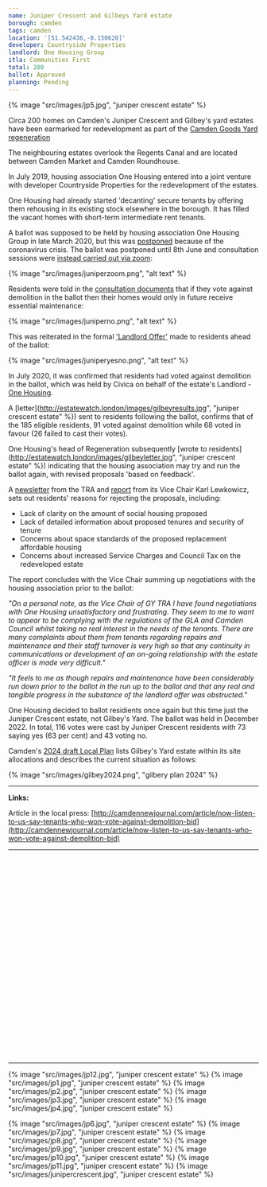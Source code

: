 ```yaml
---
name: Juniper Crescent and Gilbeys Yard estate 
borough: camden
tags: camden
location: '[51.542436,-0.150620]'
developer: Countryside Properties
landlord: One Housing Group
itla: Communities First
total: 200
ballot: Approved
planning: Pending
---
```

{% image "src/images/jp5.jpg", "juniper crescent estate" %}

Circa 200 homes on Camden's Juniper Crescent and Gilbey's yard estates have been earmarked for redevelopment as part of the [Camden Goods Yard regeneration](https://www.camden.gov.uk/documents/20142/145786127/Site+Allocations+2020+-+05+Camden+Goods+Yard.pdf)

The neighbouring estates overlook the Regents Canal and are located between Camden Market and Camden Roundhouse.

In July 2019, housing association One Housing entered into a joint venture with developer Countryside Properties for the redevelopment of the estates.

One Housing had already started 'decanting' secure tenants by offering them rehousing in its existing stock elsewhere in the borough. It has filled the vacant homes with short-term intermediate rent tenants.

A ballot was supposed to be held by housing association One Housing Group in late March 2020, but this was [postponed](https://onehousing.co.uk/__data/assets/pdf_file/0020/16319/Juniper-Crescent-and-Gilbeys-Yard-project-FAQs-2020.pdf) because of the coronavirus crisis. The ballot was postponed until 8th June and consultation sessions were [instead carried out via zoom](https://onehousing.co.uk/__data/assets/pdf_file/0019/17416/Juniper-Crescent-and-Gilbeys-Yard-News-May-2020.pdf):

{% image "src/images/juniperzoom.png", "alt text" %}

Residents were told in the [consultation documents](/images/juniperno.pdf) that if they vote against demolition in the ballot then their homes would only in future receive essential maintenance:

{% image "src/images/juniperno.png", "alt text" %}

This was reiterated in the formal ['Landlord Offer'](/images/juniperoffer.pdf) made to residents ahead of the ballot:

{% image "src/images/juniperyesno.png", "alt text" %}

In July 2020, it was confirmed that residents had voted against demolition in the ballot, which was held by Civica on behalf of the estate's Landlord - [One Housing](https://www.onehousing.co.uk/).

A [letter](http://estatewatch.london/images/gilbeyresults.jpg", "juniper crescent estate" %}) sent to residents following the ballot, confirms that of the 185 eligible residents, 91 voted against demolition while 68 voted in favour (26 failed to cast their votes).

One Housing's head of Regeneration subsequently [wrote to residents](http://estatewatch.london/images/gilbeyletter.jpg", "juniper crescent estate" %}) indicating that the housing association may try and run the ballot again, with revised proposals 'based on feedback'.

A [newsletter](http://estatewatch.london/images/gilbeynewsletter.pdf) from the TRA and [report](http://estatewatch.london/images/gilbeyreport.pdf) from its Vice Chair Karl Lewkowicz, sets out residents' reasons for rejecting the proposals, including:

* Lack of clarity on the amount of social housing proposed
* Lack of detailed information about proposed tenures and security of tenure
* Concerns about space standards of the proposed replacement affordable housing
* Concerns about increased Service Charges and Council Tax on the redeveloped estate

The report concludes with the Vice Chair summing up negotiations with the housing association prior to the ballot:

_"On a personal note, as the Vice Chair of GY TRA I have found negotiations with One Housing unsatisfactory and frustrating. They seem to me to want to appear to be complying with the regulations of the GLA and Camden Council whilst taking no real interest in the needs of the tenants. There are many complaints about them from tenants regarding repairs and maintenance and their staff turnover is very high so that any continuity in communications or development of an on-going relationship with the estate officer is made very difficult."_

_"It feels to me as though repairs and maintenance have been considerably run down prior to the ballot in the run up to the ballot and that any real and tangible progress in the substance of the landlord offer was obstructed."_

One Housing decided to ballot residients once again but this time just the Juniper Crescent estate, not Gilbey's Yard. The ballot was held in December 2022. In total, 116 votes were cast by Juniper Crescent residents with 73 saying yes (63 per cent) and 43 voting no. 

Camden's [2024 draft Local Plan](https://res.cloudinary.com/commonplace-digital-limited/image/upload/v1705053253/projects/6544c670ccc53fe121da307b/media-upload/Draft%20Local%20Plan%20-%20Chapter%204%20-%20Central%20Camden.pdf/enqrxvow32pawu4yhyw1.pdf) lists Gilbey's Yard estate within its site allocations and describes the current situation as follows:

{% image "src/images/gilbey2024.png", "gilbery plan 2024" %}

---

__Links:__

Article in the local press: [http://camdennewjournal.com/article/now-listen-to-us-say-tenants-who-won-vote-against-demolition-bid](http://camdennewjournal.com/article/now-listen-to-us-say-tenants-who-won-vote-against-demolition-bid)

---

<!------------THE CODE BELOW RENDERS THE MAP - DO NOT EDIT! ---------------------------->

<div id="map" style="width: 100%; height: 400px;"></div>

<script>
  var map = L.map('map').setView({{ location }}, 13);
  L.tileLayer('https://tile.openstreetmap.org/{z}/{x}/{y}.png', {
  maxZoom: 19,
attribution: '&copy; <a href="http://www.openstreetmap.org/copyright">OpenStreetMap</a>'
}).addTo(map);
var circle = L.circle({{ location }}, {
    color: 'red',
    fillColor: '#f03',
    fillOpacity: 0.5,
    radius: 500
}).addTo(map);
</script>

---

{% image "src/images/jp12.jpg", "juniper crescent estate" %}
  {% image "src/images/jp1.jpg", "juniper crescent estate" %}
  {% image "src/images/jp2.jpg", "juniper crescent estate" %}
  {% image "src/images/jp3.jpg", "juniper crescent estate" %}
  {% image "src/images/jp4.jpg", "juniper crescent estate" %}
  
  {% image "src/images/jp6.jpg", "juniper crescent estate" %}
  {% image "src/images/jp7.jpg", "juniper crescent estate" %}
  {% image "src/images/jp8.jpg", "juniper crescent estate" %}
  {% image "src/images/jp9.jpg", "juniper crescent estate" %}
  {% image "src/images/jp10.jpg", "juniper crescent estate" %}
  {% image "src/images/jp11.jpg", "juniper crescent estate" %}
  {% image "src/images/junipercrescent.jpg", "juniper crescent estate" %}

